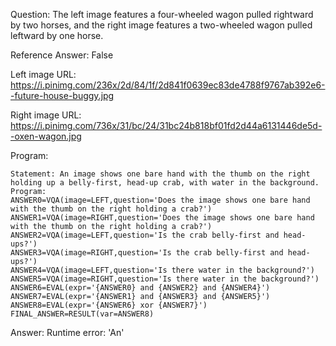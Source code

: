 Question: The left image features a four-wheeled wagon pulled rightward by two horses, and the right image features a two-wheeled wagon pulled leftward by one horse.

Reference Answer: False

Left image URL: https://i.pinimg.com/236x/2d/84/1f/2d841f0639ec83de4788f9767ab392e6--future-house-buggy.jpg

Right image URL: https://i.pinimg.com/736x/31/bc/24/31bc24b818bf01fd2d44a6131446de5d--oxen-wagon.jpg

Program:

```
Statement: An image shows one bare hand with the thumb on the right holding up a belly-first, head-up crab, with water in the background.
Program:
ANSWER0=VQA(image=LEFT,question='Does the image shows one bare hand with the thumb on the right holding a crab?')
ANSWER1=VQA(image=RIGHT,question='Does the image shows one bare hand with the thumb on the right holding a crab?')
ANSWER2=VQA(image=LEFT,question='Is the crab belly-first and head-ups?')
ANSWER3=VQA(image=RIGHT,question='Is the crab belly-first and head-ups?')
ANSWER4=VQA(image=LEFT,question='Is there water in the background?')
ANSWER5=VQA(image=RIGHT,question='Is there water in the background?')
ANSWER6=EVAL(expr='{ANSWER0} and {ANSWER2} and {ANSWER4}')
ANSWER7=EVAL(expr='{ANSWER1} and {ANSWER3} and {ANSWER5}')
ANSWER8=EVAL(expr='{ANSWER6} xor {ANSWER7}')
FINAL_ANSWER=RESULT(var=ANSWER8)
```
Answer: Runtime error: 'An'


